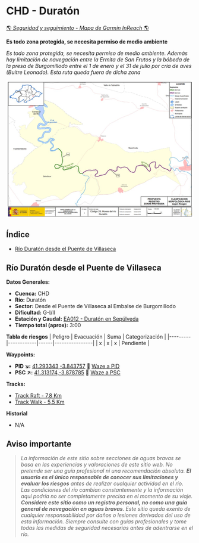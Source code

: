 # CHD - Duratón
[:earth_americas: *Seguridad y seguimiento - Mapa de Garmin InReach* :earth_americas:](https://share.garmin.com/gpalacios82)

**Es todo zona protegida, se necesita permiso de medio ambiente**

*Es todo zona protegida, se necesita permiso de medio ambiente. Además hay limitación de navegación entre la Ermita de San Frutos y la bóbeda de la presa de Burgomillodo entre el 1 de enero y el 31 de julio por cria de aves (Buitre Leonado). Esta ruta queda fuera de dicha zona*


![](../misc/images/CHD-DuratonProtegido.jpg)

## Índice
* [Río Duratón desde el Puente de Villaseca](./CHD-Duraton.md#río-duratón-desde-el-puente-de-villaseca)

## Río Duratón desde el Puente de Villaseca

**Datos Generales:**
* **Cuenca:** CHD
* **Río:** Duratón
* **Sector:** Desde el Puente de Villaseca al Embalse de Burgomillodo
* **Dificultad:** G-I/II
* **Estación y Caudal:** [EA012 - Duratón en Sepúlveda](https://www.saihduero.es/risr/EA012)
* **Tiempo total (aprox):** 3:00

**Tabla de riesgos**
| Peligro | Evacuación | Suma | Categorización |
|---------|------------|------|----------------|
|    x    |     x      |   x  |   Pendiente    |

**Waypoints:**
* **PID :arrow_lower_right::** [41.293343,-3.843757](https://maps.app.goo.gl/hN2zrVQtpRoeggfC6) :car: [Waze a PID](https://waze.com/?ll=41.293343,-3.843757&navigate=yes)
* **PSC :arrow_upper_right::** [41.313174,-3.878785](https://maps.app.goo.gl/4XggUTaRQmpGB2Py7) :car: [Waze a PSC](https://waze.com/?ll=41.313174,-3.878785&navigate=yes)

**Tracks:**
* [Track Raft - 7,8 Km](https://connect.garmin.com/modern/course/130324061)
* [Track Walk - 5,5 Km](https://connect.garmin.com/modern/course/262529052)

**Historial**
* N/A

## Aviso importante
>*La información de este sitio sobre secciones de aguas bravas se basa en las experiencias y valoraciones de este sitio web. No pretende ser una guía profesional ni una recomendación absoluta. **El usuario es el único responsable de conocer sus limitaciones y evaluar los riesgos** antes de realizar cualquier actividad en el río. Las condiciones del río cambian constantemente y la información aquí podría no ser completamente precisa en el momento de su viaje. **Considere este sitio como un registro personal, no como una guía general de navegación en aguas bravas**. Este sitio queda exento de cualquier responsabilidad por daños o lesiones derivados del uso de esta información. Siempre consulte con guías profesionales y tome todas las medidas de seguridad necesarias antes de adentrarse en el río.*